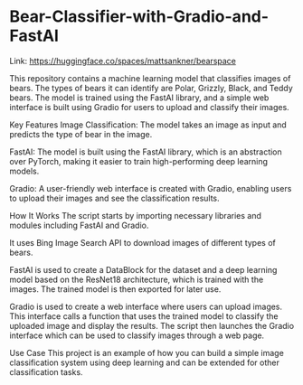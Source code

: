 # Bear-Classifier-with-Gradio-and-FastAI
Link: https://huggingface.co/spaces/mattsankner/bearspace

This repository contains a machine learning model that classifies images of bears. The types of bears it can identify are Polar, Grizzly, Black, and Teddy bears. The model is trained using the FastAI library, and a simple web interface is built using Gradio for users to upload and classify their images.

Key Features
Image Classification: The model takes an image as input and predicts the type of bear in the image.

FastAI: The model is built using the FastAI library, which is an abstraction over PyTorch, making it easier to train high-performing deep learning models.

Gradio: A user-friendly web interface is created with Gradio, enabling users to upload their images and see the classification results.

How It Works
The script starts by importing necessary libraries and modules including FastAI and Gradio.

It uses Bing Image Search API to download images of different types of bears.

FastAI is used to create a DataBlock for the dataset and a deep learning model based on the ResNet18 architecture, which is trained with the images. The trained model is then exported for later use.

Gradio is used to create a web interface where users can upload images. This interface calls a function that uses the trained model to classify the uploaded image and display the results. The script then launches the Gradio interface which can be used to classify images through a web page.

Use Case
This project is an example of how you can build a simple image classification system using deep learning and can be extended for other classification tasks.








